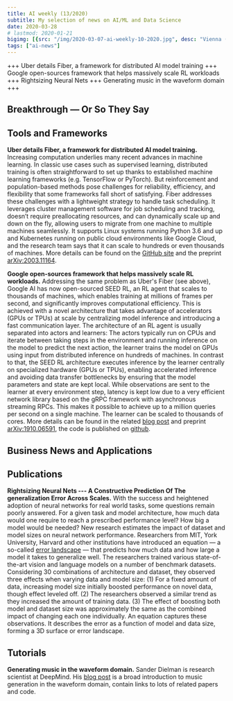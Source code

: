 ```yaml
---
title: AI weekly (13/2020)
subtitle: My selection of news on AI/ML and Data Science
date: 2020-03-28
# lastmod: 2020-01-21
bigimg: [{src: "/img/2020-03-07-ai-weekly-10-2020.jpg", desc: "Vienna (2018)"}]
tags: ["ai-news"]
---
```



+++ Uber details Fiber, a framework for distributed AI model training +++ Google open-sources framework that helps massively scale RL workloads +++ Rightsizing Neural Nets +++ Generating music in the waveform domain +++


 
<!--more-->



## Breakthrough &mdash; Or So They Say

 
 


## Tools and Frameworks

**Uber details Fiber, a framework for distributed AI model training.** Increasing computation underlies many recent advances in machine learning.  In classic use cases such as supervised learning, distributed training is often straightforward to set up thanks to established machine learning frameworks (e.g. TensorFlow or PyTorch). But reinforcement and population-based methods pose challenges for reliability, efficiency, and flexibility that some frameworks fall short of satisfying. Fiber addresses these challenges with a lightweight strategy to handle task scheduling. It leverages cluster management software for job scheduling and tracking, doesn’t require preallocating resources, and can dynamically scale up and down on the fly, allowing users to migrate from one machine to multiple machines seamlessly. It supports Linux systems running Python 3.6 and up and Kubernetes running on public cloud environments like Google Cloud, and the research team says that it can scale to hundreds or even thousands of machines. More details can be found on the [GitHub site](https://uber.github.io/fiber/introduction/) and the preprint [arXiv:2003.11164](https://arxiv.org/abs/2003.11164).

**Google open-sources framework that helps massively scale RL workloads.** Addressing the same problem as Uber's Fiber (see above), Google AI has now open-sourced SEED RL, an RL agent that scales to thousands of machines, which enables training at millions of frames per second, and significantly improves computational efficiency. This is achieved with a novel architecture that takes advantage of accelerators (GPUs or TPUs) at scale by centralizing model inference and introducing a fast communication layer. The architecture of an RL agent is usually separated into actors and learners: The actors typically run on CPUs and iterate between taking steps in the environment and running inference on the model to predict the next action, the learner trains the model on GPUs using input from distributed inference on hundreds of machines. In contrast to that, the SEED RL architecture executes inference  by the learner centrally on specialized hardware (GPUs or TPUs), enabling accelerated inference and avoiding data transfer bottlenecks by ensuring that the model parameters and state are kept local. While observations are sent to the learner at every environment step, latency is kept low due to a very efficient network library based on the gRPC framework with asynchronous streaming RPCs. This makes it possible to achieve up to a million queries per second on a single machine. The learner can be scaled to thousands of cores. More details can be found in the related [blog post](https://ai.googleblog.com/2020/03/massively-scaling-reinforcement.html) and preprint [arXiv:1910.06591](https://arxiv.org/abs/1910.06591), the code is published on [github](https://github.com/google-research/seed_rl).





## Business News and Applications





## Publications
 

**Rightsizing Neural Nets --- A Constructive Prediction Of The
generalization Error Across Scales.** With the success and heightened adoption of neural networks for real world tasks, some questions remain poorly answered. For a given task and model architecture, how much data would one require to reach a prescribed performance level? How big a model would be needed? New research estimates the impact of dataset and model sizes on neural network performance. Researchers from MIT, York University, Harvard and other institutions have introduced an equation — a so-called [error landscape](https://openreview.net/pdf?id=ryenvpEKDr) — that predicts how much data and how large a model it takes to generalize well. The researchers trained various state-of-the-art vision and language models on a number of benchmark datasets. Considering 30 combinations of architecture and dataset, they observed three effects when varying data and model size: (1) For a fixed amount of data, increasing model size initially boosted performance on novel data, though effect leveled off. (2) The researchers observed a similar trend as they increased the amount of training data. (3) The effect of boosting both model and dataset size was approximately the same as the combined impact of changing each one individually. An equation captures these observations. It describes the error as a function of model and data size, forming a 3D surface or error landscape.



## Tutorials

**Generating music in the waveform domain.** Sander Dielman is research scientist at DeepMind. His [blog post](https://benanne.github.io/2020/03/24/audio-generation.html) is a broad introduction to music generation in the waveform domain, contain links to lots of related papers and code.



